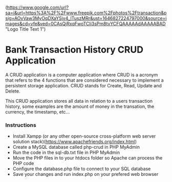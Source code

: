 (https://www.google.com/url?sa=i&url=https%3A%2F%2Fwww.freepik.com%2Fphotos%2Ftransaction&psig=AOvVaw3MyOqDXaYSjv4_lTuszMRr&ust=1646827224797000&source=images&cd=vfe&ved=0CAsQjRxqFwoTCIi3sPm8tvYCFQAAAAAdAAAAABAD "Logo Title Text 1")
# Bank Transaction History CRUD Application
A CRUD application is a computer application where CRUD is a acronym that refers to the 4 functions that are considered necessary to implement a persistent storage application. CRUD stands for Create, Read, Update and Delete. 

This CRUD application stores all data in relation to a users transaction history, some examples are the amount of money in the transation, the currency, the timestamp, etc...
### Instructions
* Install Xampp (or any other open-source cross-platform web server solution stack)(https://www.apachefriends.org/index.html)
* Create a MySQL database called php-crud in PHP MyAdmin 
* Run the code in the sql-db.txt file in PHP MyAdmin
* Move the PHP files in to your htdocs folder so Apache can process the PHP code
* Configure the database.php file to connect to your SQL database
* Save your changes and run index.php on your prefered web browser

